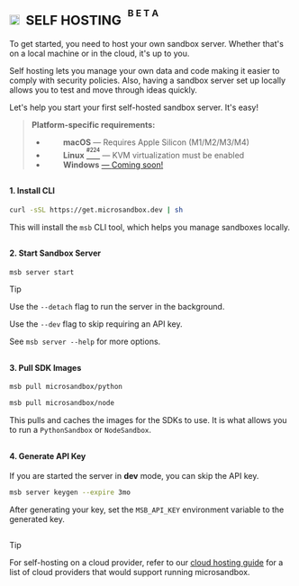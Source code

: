 # <sub><img height="18" src="https://octicons-col.vercel.app/home/A770EF">&nbsp;&nbsp;SELF HOSTING&nbsp;&nbsp;<sup><sup>B E T A</sup></sup></sub>

To get started, you need to host your own sandbox server. Whether that's on a local machine or in the cloud, it's up to you.

Self hosting lets you manage your own data and code making it easier to comply with security policies. Also, having a sandbox server set up locally allows you to test and move through ideas quickly.

Let's help you start your first self-hosted sandbox server. It's easy!

> **Platform-specific requirements:**
>
> - <a href="https://microsandbox.dev#gh-light-mode-only" target="_blank"><img src="https://cdn.simpleicons.org/apple" height="14"/></a><a href="https://microsandbox.dev#gh-dark-mode-only" target="_blank"><img src="https://cdn.simpleicons.org/apple/white" height="14"/></a> **macOS** — Requires Apple Silicon (M1/M2/M3/M4)
> - <a href="https://microsandbox.dev#gh-light-mode-only" target="_blank"><img src="https://cdn.simpleicons.org/linux/black" height="14"/></a><a href="https://microsandbox.dev#gh-dark-mode-only" target="_blank"><img src="https://cdn.simpleicons.org/linux/white" height="14"/></a>  **Linux** <a href="https://github.com/microsandbox/microsandbox/issues/224" target="_blank"><sup><sup>#224</sup></sup></a> — KVM virtualization must be enabled
> - <a href="https://microsandbox.dev#gh-light-mode-only" target="_blank"><img src="https://github.com/user-attachments/assets/1677b695-e359-4b51-9931-f8f5f9488e71" height="14"/></a><a href="https://microsandbox.dev#gh-dark-mode-only" target="_blank"><img src="https://github.com/user-attachments/assets/e3e5b341-b097-45d9-bea1-eb70e0769340" height="14"/></a> **Windows** <a href="https://github.com/microsandbox/microsandbox/issues/224" target="_blank"> — [Coming soon!](https://github.com/microsandbox/microsandbox/issues/47)

##

#### 1. Install CLI

```sh
curl -sSL https://get.microsandbox.dev | sh
```

This will install the `msb` CLI tool, which helps you manage sandboxes locally.

##

#### 2. Start Sandbox Server

```sh
msb server start
```

> [!TIP]
>
> Use the `--detach` flag to run the server in the background.
>
> Use the `--dev` flag to skip requiring an API key.
>
> See `msb server --help` for more options.

##

#### 3. Pull SDK Images

```sh
msb pull microsandbox/python
```

```sh
msb pull microsandbox/node
```

This pulls and caches the images for the SDKs to use. It is what allows you to run a `PythonSandbox` or `NodeSandbox`.

##

#### 4. Generate API Key

If you are started the server in **dev** mode, you can skip the API key.

```sh
msb server keygen --expire 3mo
```

After generating your key, set the `MSB_API_KEY` environment variable to the generated key.

##

> [!TIP]
>
> For self-hosting on a cloud provider, refer to our [cloud hosting guide](CLOUD_HOSTING.md) for a list of cloud providers that would support running microsandbox.
